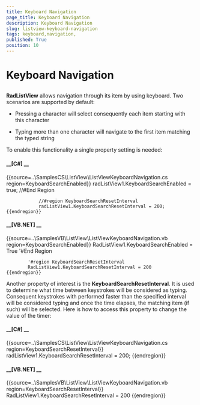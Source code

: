 ```yaml
---
title: Keyboard Navigation 
page_title: Keyboard Navigation 
description: Keyboard Navigation 
slug: listview-keyboard-navigation
tags: keyboard,navigation,
published: True
position: 10
---
```


# Keyboard Navigation 



## 

__RadListView__ allows navigation through its item by using keyboard. Two scenarios are supported by default:
        

* Pressing a character will select consequently each item starting with this character

* Typing more than one character will navigate to the first item matching the typed string
            

To enable this functionality a single property setting is needed:
        

#### __[C#] __

{{source=..\SamplesCS\ListView\ListViewKeyboardNavigation.cs region=KeyboardSearchEnabled}}
	            radListView1.KeyboardSearchEnabled = true;
	            //#End Region
	
	            //#region KeyboardSearchResetInterval
	            radListView1.KeyboardSearchResetInterval = 200;
	{{endregion}}



#### __[VB.NET] __

{{source=..\SamplesVB\ListView\ListViewKeyboardNavigation.vb region=KeyboardSearchEnabled}}
	        RadListView1.KeyboardSearchEnabled = True
	        '#End Region
	
	        '#region KeyboardSearchResetInterval
	        RadListView1.KeyboardSearchResetInterval = 200
	{{endregion}}



Another property of interest is the __KeyboardSearchResetInterval__. It is used to determine what time between keystrokes will be considered as typing. 
          Consequent keystrokes with performed faster than the specified interval will be considered typing and once the time elapses, the matching item 
          (if such) will be selected. Here is how to access this property to change the value of the timer:
        

#### __[C#] __

{{source=..\SamplesCS\ListView\ListViewKeyboardNavigation.cs region=KeyboardSearchResetInterval}}
	            radListView1.KeyboardSearchResetInterval = 200;
	{{endregion}}



#### __[VB.NET] __

{{source=..\SamplesVB\ListView\ListViewKeyboardNavigation.vb region=KeyboardSearchResetInterval}}
	        RadListView1.KeyboardSearchResetInterval = 200
	{{endregion}}


